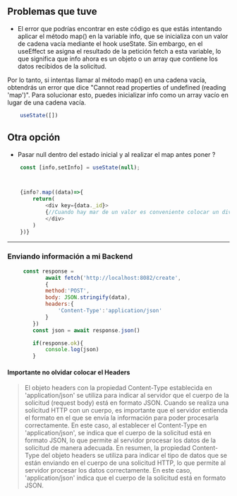 ## Problemas que tuve

* El error que podrías encontrar en este código es que estás intentando aplicar el método map() en la variable info, que se inicializa con un valor de cadena vacía mediante el hook useState. Sin embargo, en el useEffect se asigna el resultado de la petición fetch a esta variable, lo que significa que info ahora es un objeto o un array que contiene los datos recibidos de la solicitud.

Por lo tanto, si intentas llamar al método map() en una cadena vacía, obtendrás un error que dice "Cannot read properties of undefined (reading 'map')". Para solucionar esto, puedes inicializar info como un array vacío en lugar de una cadena vacía.

```js
    useState([])
```
## Otra opción 

* Pasar null dentro del estado inicial y al realizar el map antes poner ?


```js
    const [info,setInfo] = useState(null);



    {info?.map((data)=>{
        return(
            <div key={data._id}>
            {//Cuando hay mar de un valor es conveniente colocar un div y a este darle el key}
            </div>
        )
    })}
```
---
### Enviando información a mi Backend

```js
     const response = 
            await fetch('http://localhost:8082/create',
            {
            method:'POST',
            body: JSON.stringify(data),
            headers:{
                'Content-Type':'application/json'
            }
        })
        const json = await response.json()

        if(response.ok){
            console.log(json)
        }
```
#### Importante no olvidar colocar el Headers
> El objeto headers con la propiedad Content-Type establecida en 'application/json' se utiliza para indicar al servidor que el cuerpo de la solicitud (request body) está en formato JSON.
Cuando se realiza una solicitud HTTP con un cuerpo, es importante que el servidor entienda el formato en el que se envía la información para poder procesarla correctamente. En este caso, al establecer el Content-Type en 'application/json', se indica que el cuerpo de la solicitud está en formato JSON, lo que permite al servidor procesar los datos de la solicitud de manera adecuada.
En resumen, la propiedad Content-Type del objeto headers se utiliza para indicar el tipo de datos que se están enviando en el cuerpo de una solicitud HTTP, lo que permite al servidor procesar los datos correctamente. En este caso, 'application/json' indica que el cuerpo de la solicitud está en formato JSON.